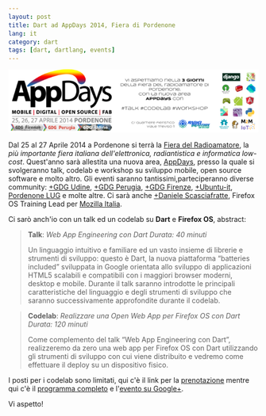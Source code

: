 ```yaml
---
layout: post
title: Dart ad AppDays 2014, Fiera di Pordenone
lang: it
category: dart
tags: [dart, dartlang, events]
---
```


![Banner](/assets/img/posts/appdays2014.png)

Dal 25 al 27 Aprile 2014 a Pordenone si terrà la [Fiera del Radioamatore](http://www.radioamatorepordenone.it/), la _più importante fiera italiana dell'elettronica, radiantistica e informatica low-cost_. Quest'anno sarà allestita una nuova area, [AppDays](http://www.radioamatorepordenone.it/2014/appdays2014/il-programma-degli-eventi-di-gdg-hacklabudine-allappdays-2014/), presso la quale si svolgeranno talk, codelab e workshop su sviluppo mobile, open source software e molto altro. Gli eventi saranno tantissimi,parteciperanno diverse community: [+GDG Udine](https://plus.google.com/108234097192616821410/posts), [+GDG Perugia](https://plus.google.com/100029768638367982742/posts), [+GDG Firenze](https://plus.google.com/+GdgfirenzeInfo-page/posts), [+Ubuntu-it](https://plus.google.com/+ubuntuit/posts), [Pordenone LUG](https://twitter.com/pnlug) e molte altre. Ci sarà anche [+Daniele Scasciafratte](https://plus.google.com/+DanieleScasciafratteMte90Net/posts), Firefox OS Training Lead per [Mozilla Italia](http://www.mozillaitalia.org/home/).

<!--more-->

Ci sarò anch'io con un talk ed un codelab su **Dart** e **Firefox OS**, abstract:

> **Talk**: _Web App Engineering con Dart_
> _Durata: 40 minuti_
>
> Un linguaggio intuitivo e familiare ed un vasto insieme di librerie e strumenti di sviluppo: questo è Dart, la nuova piattaforma “batteries included” sviluppata in Google orientata allo sviluppo di applicazioni HTML5 scalabili e compatibili con i maggiori browser moderni, desktop e mobile. Durante il talk saranno introdotte le principali caratteristiche del linguaggio e degli strumenti di sviluppo che saranno successivamente approfondite durante il codelab.



> **Codelab**: _Realizzare una Open Web App per Firefox OS con Dart_
> _Durata: 120 minuti_
>
>Come complemento del talk “Web App Engineering con Dart”, realizzeremo da zero una web app per Firefox OS con Dart utilizzando gli strumenti di sviluppo con cui viene distribuito e vedremo come effettuare il deploy su un dispositivo fisico.


I posti per i codelab sono limitati, qui c'è il link per la [prenotazione](https://docs.google.com/forms/d/1LHuixy59I3S9VA1PVjmjsMkyLDszcxlnht_E2AMlsDI/viewform) mentre qui c'è il [programma completo](https://docs.google.com/file/d/0Bz2gtYAx46W-S1lIQXhWZHBfaUE/edit) e l'[evento su Google+](https://plus.google.com/events/c9g0ainnfp20jqvv7fit5sd2vh4).

Vi aspetto!
